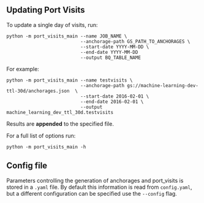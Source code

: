 


## Updating Port Visits

To update a single day of visits, run:

    python -m port_visits_main --name JOB_NAME \
                               --anchorage-path GS_PATH_TO_ANCHORAGES \
                               --start-date YYYY-MM-DD \
                               --end-date YYYY-MM-DD 
                               --output BQ_TABLE_NAME

For example:

    python -m port_visits_main --name testvisits \
                               --anchorage-path gs://machine-learning-dev-ttl-30d/anchorages.json  \
                               --start-date 2016-02-01 \
                               --end-date 2016-02-01 \
                               --output machine_learning_dev_ttl_30d.testvisits

Results are **appended** to the specified file.

For a full list of options run:

    python -m port_visits_main -h


## Config file

Parameters controlling the generation of anchorages and port_visits is stored
in a `.yaml` file. By default this information is read from `config.yaml`, but
a different configuration can be specified use the `--config` flag.

